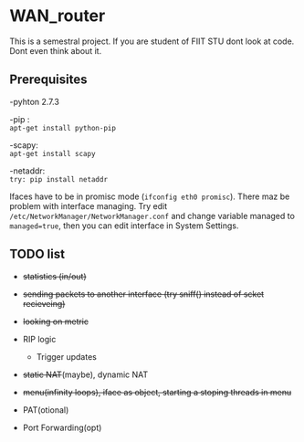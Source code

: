 # WAN_router
This is a semestral project. If you are student of FIIT STU dont look at code. Dont even think about it. 

Prerequisites
-------------
 -pyhton 2.7.3
 
 -pip :   
  `apt-get install python-pip`
 
 -scapy:  
  `apt-get install scapy`
 
 -netaddr:  
  `try: pip install netaddr`
 

Ifaces have to be in promisc mode (`ifconfig eth0 promisc`). There maz be problem with interface managing. Try edit `/etc/NetworkManager/NetworkManager.conf` and change variable managed to `managed=true`, then you can edit interface in System Settings.


TODO list
---------

   - ~~statistics (in/out)~~
   
   - ~~sending packets to another interface (try sniff() instead of scket recieveing)~~
   
   - ~~looking on metric~~ 
   
   - RIP logic
     - Trigger updates
   
   - ~~static NAT~~(maybe), dynamic NAT
   
   - ~~menu(infinity loops), iface as object, starting a stoping threads in menu~~
   
   - PAT(otional)
   
   - Port Forwarding(opt)
